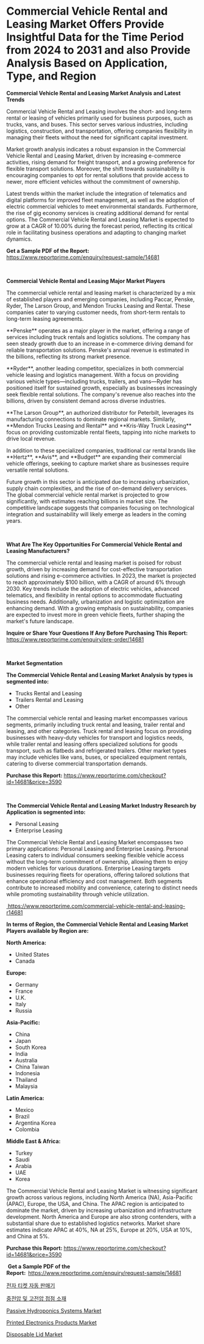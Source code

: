 <p><h1>Commercial Vehicle Rental and Leasing Market Offers Provide Insightful Data for the Time Period from 2024 to 2031 and also Provide Analysis Based on Application, Type, and Region</h1></p><p><strong>Commercial Vehicle Rental and Leasing Market Analysis and Latest Trends</strong></p>
<p><p>Commercial Vehicle Rental and Leasing involves the short- and long-term rental or leasing of vehicles primarily used for business purposes, such as trucks, vans, and buses. This sector serves various industries, including logistics, construction, and transportation, offering companies flexibility in managing their fleets without the need for significant capital investment.</p><p>Market growth analysis indicates a robust expansion in the Commercial Vehicle Rental and Leasing Market, driven by increasing e-commerce activities, rising demand for freight transport, and a growing preference for flexible transport solutions. Moreover, the shift towards sustainability is encouraging companies to opt for rental solutions that provide access to newer, more efficient vehicles without the commitment of ownership.</p><p>Latest trends within the market include the integration of telematics and digital platforms for improved fleet management, as well as the adoption of electric commercial vehicles to meet environmental standards. Furthermore, the rise of gig economy services is creating additional demand for rental options. The Commercial Vehicle Rental and Leasing Market is expected to grow at a CAGR of 10.00% during the forecast period, reflecting its critical role in facilitating business operations and adapting to changing market dynamics.</p></p>
<p><strong>Get a Sample PDF of the Report:&nbsp;</strong> <a href="https://www.reportprime.com/enquiry/request-sample/14681">https://www.reportprime.com/enquiry/request-sample/14681</a></p>
<p>&nbsp;</p>
<p><strong>Commercial Vehicle Rental and Leasing Major Market Players</strong></p>
<p><p>The commercial vehicle rental and leasing market is characterized by a mix of established players and emerging companies, including Paccar, Penske, Ryder, The Larson Group, and Mendon Trucks Leasing and Rental. These companies cater to varying customer needs, from short-term rentals to long-term leasing agreements.</p><p>**Penske** operates as a major player in the market, offering a range of services including truck rentals and logistics solutions. The company has seen steady growth due to an increase in e-commerce driving demand for reliable transportation solutions. Penske's annual revenue is estimated in the billions, reflecting its strong market presence.</p><p>**Ryder**, another leading competitor, specializes in both commercial vehicle leasing and logistics management. With a focus on providing various vehicle types—including trucks, trailers, and vans—Ryder has positioned itself for sustained growth, especially as businesses increasingly seek flexible rental solutions. The company's revenue also reaches into the billions, driven by consistent demand across diverse industries.</p><p>**The Larson Group**, an authorized distributor for Peterbilt, leverages its manufacturing connections to dominate regional markets. Similarly, **Mendon Trucks Leasing and Rental** and **Kris-Way Truck Leasing** focus on providing customizable rental fleets, tapping into niche markets to drive local revenue.</p><p>In addition to these specialized companies, traditional car rental brands like **Hertz**, **Avis**, and **Budget** are expanding their commercial vehicle offerings, seeking to capture market share as businesses require versatile rental solutions.</p><p>Future growth in this sector is anticipated due to increasing urbanization, supply chain complexities, and the rise of on-demand delivery services. The global commercial vehicle rental market is projected to grow significantly, with estimates reaching billions in market size. The competitive landscape suggests that companies focusing on technological integration and sustainability will likely emerge as leaders in the coming years.</p></p>
<p>&nbsp;</p>
<p><strong>What Are The Key Opportunities For Commercial Vehicle Rental and Leasing Manufacturers?</strong></p>
<p><p>The commercial vehicle rental and leasing market is poised for robust growth, driven by increasing demand for cost-effective transportation solutions and rising e-commerce activities. In 2023, the market is projected to reach approximately $100 billion, with a CAGR of around 6% through 2030. Key trends include the adoption of electric vehicles, advanced telematics, and flexibility in rental options to accommodate fluctuating business needs. Additionally, urbanization and logistic optimization are enhancing demand. With a growing emphasis on sustainability, companies are expected to invest more in green vehicle fleets, further shaping the market's future landscape.</p></p>
<p><strong>Inquire or Share Your Questions If Any Before Purchasing This Report:</strong> <a href="https://www.reportprime.com/enquiry/pre-order/14681">https://www.reportprime.com/enquiry/pre-order/14681</a></p>
<p>&nbsp;</p>
<p><strong>Market Segmentation</strong></p>
<p><strong>The Commercial Vehicle Rental and Leasing Market Analysis by types is segmented into:</strong></p>
<p><ul><li>Trucks Rental and Leasing</li><li>Trailers Rental and Leasing</li><li>Other</li></ul></p>
<p><p>The commercial vehicle rental and leasing market encompasses various segments, primarily including truck rental and leasing, trailer rental and leasing, and other categories. Truck rental and leasing focus on providing businesses with heavy-duty vehicles for transport and logistics needs, while trailer rental and leasing offers specialized solutions for goods transport, such as flatbeds and refrigerated trailers. Other market types may include vehicles like vans, buses, or specialized equipment rentals, catering to diverse commercial transportation demands.</p></p>
<p><strong>Purchase this Report:&nbsp;</strong><a href="https://www.reportprime.com/checkout?id=14681&price=3590">https://www.reportprime.com/checkout?id=14681&price=3590</a></p>
<p>&nbsp;</p>
<p><strong>The Commercial Vehicle Rental and Leasing Market Industry Research by Application is segmented into:</strong></p>
<p><ul><li>Personal Leasing</li><li>Enterprise Leasing</li></ul></p>
<p><p>The Commercial Vehicle Rental and Leasing Market encompasses two primary applications: Personal Leasing and Enterprise Leasing. Personal Leasing caters to individual consumers seeking flexible vehicle access without the long-term commitment of ownership, allowing them to enjoy modern vehicles for various durations. Enterprise Leasing targets businesses requiring fleets for operations, offering tailored solutions that enhance operational efficiency and cost management. Both segments contribute to increased mobility and convenience, catering to distinct needs while promoting sustainability through vehicle utilization.</p></p>
<p><a href="https://www.reportprime.com/commercial-vehicle-rental-and-leasing-r14681">&nbsp;https://www.reportprime.com/commercial-vehicle-rental-and-leasing-r14681</a></p>
<p><strong>In terms of Region, the Commercial Vehicle Rental and Leasing Market Players available by Region are:</strong></p>
<p>
    <p> <strong> North America: </strong>
        <ul>
            <li>United States</li>
            <li>Canada</li>
        </ul>
        </p> 
    <p> <strong> Europe: </strong>
        <ul>
            <li>Germany</li>
            <li>France</li>
            <li>U.K.</li>
            <li>Italy</li>
            <li>Russia</li>
        </ul>
        </p> 
    <p> <strong> Asia-Pacific: </strong>
        <ul>
            <li>China</li>
            <li>Japan</li>
            <li>South Korea</li>
            <li>India</li>
            <li>Australia</li>
            <li>China Taiwan</li>
            <li>Indonesia</li>
            <li>Thailand</li>
            <li>Malaysia</li>
        </ul>
        </p> 
    <p> <strong> Latin America: </strong>
        <ul>
            <li>Mexico</li>
            <li>Brazil</li>
            <li>Argentina Korea</li>
            <li>Colombia</li>
        </ul>
        </p> 
    <p> <strong> Middle East & Africa: </strong>
        <ul>
            <li>Turkey</li>
            <li>Saudi</li>
            <li>Arabia</li>
            <li>UAE</li>
            <li>Korea</li>
        </ul>
    </p>
    </p>
<p><p>The Commercial Vehicle Rental and Leasing Market is witnessing significant growth across various regions, including North America (NA), Asia-Pacific (APAC), Europe, the USA, and China. The APAC region is anticipated to dominate the market, driven by increasing urbanization and infrastructure development. North America and Europe are also strong contenders, with a substantial share due to established logistics networks. Market share estimates indicate APAC at 40%, NA at 25%, Europe at 20%, USA at 10%, and China at 5%.</p></p>
<p><strong>Purchase this Report: </strong><a href="https://www.reportprime.com/checkout?id=14681&price=3590">https://www.reportprime.com/checkout?id=14681&price=3590</a></p>
<p>&nbsp;<strong>Get a Sample PDF of the Report:&nbsp;&nbsp;</strong><a href="https://www.reportprime.com/enquiry/request-sample/14681">https://www.reportprime.com/enquiry/request-sample/14681</a></p>
<p><strong></strong></p>
<p><p><a href="https://medium.com/@hossainvi014/%EC%A0%84%EC%9E%90-%ED%8B%B0%EC%BC%93-%ED%8C%90%EB%A7%A4%EA%B8%B0-%EC%8B%9C%EC%9E%A5-%EA%B8%80%EB%A1%9C%EB%B2%8C-%EC%8B%9C%EC%9E%A5-%ED%86%B5%EC%B0%B0%EB%A0%A5-%EB%B0%8F-%EC%A7%80%EC%97%AD-%EB%B6%84%EC%84%9D-2024-2031-dfcfb27ac5a9">전자 티켓 자동 판매기</a></p><p><a href="https://medium.com/@hossainvi014/medium-and-high-voltage-contact-material-market-%EC%9D%98-%EA%B8%80%EB%A1%9C%EB%B2%8C-%EC%8B%9C%EC%9E%A5-%EA%B0%9C%EC%9A%94%EB%8A%94-%EC%A0%84-%EC%84%B8%EA%B3%84-%EB%B0%8F-%EC%A3%BC%EC%9A%94-%EC%8B%9C%EC%9E%A5%EC%9D%98-%EC%82%B0%EC%97%85%EC%97%90-%EC%98%81%ED%96%A5%EC%9D%84-%EB%AF%B8%EC%B9%98%EB%8A%94-%EC%A3%BC%EC%9A%94-%ED%8A%B8%EB%A0%8C%EB%93%9C%EC%97%90-%EB%8C%80%ED%95%9C-3f9413d121d8">중전압 및 고전압 접점 소재</a></p><p><a href="https://issuu.com/reportprime-2/docs/passive-hydroponics-systems-market-_d8c779be4c8b6c">Passive Hydroponics Systems Market</a></p><p><a href="https://www.linkedin.com/pulse/printed-electronics-products-industry-analysis-report-its-market-jjlbc?trackingId=LeP1WIvnQzienklxksgdTA%3D%3D">Printed Electronics Products Market</a></p><p><a href="https://medium.com/@laishakutch/disposable-lid-market-size-growth-trends-statistics-forecasts-2024-2031-3a946ba30555">Disposable Lid Market</a></p></p>